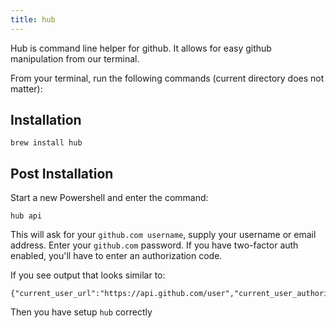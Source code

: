 ```yaml
---
title: hub
---
```


Hub is command line helper for github. It allows for easy github manipulation
from our terminal.

From your terminal, run the following commands (current directory does not
matter):

## Installation

```shell
brew install hub
```

## Post Installation

Start a new Powershell and enter the command:

```shell
hub api
```

This will ask for your `github.com username`, supply your username or email
address. Enter your `github.com` password. If you have two-factor auth enabled,
you'll have to enter an authorization code.

If you see output that looks similar to:

```shell
{"current_user_url":"https://api.github.com/user","current_user_authorizations_html_url":
```

Then you have setup `hub` correctly
